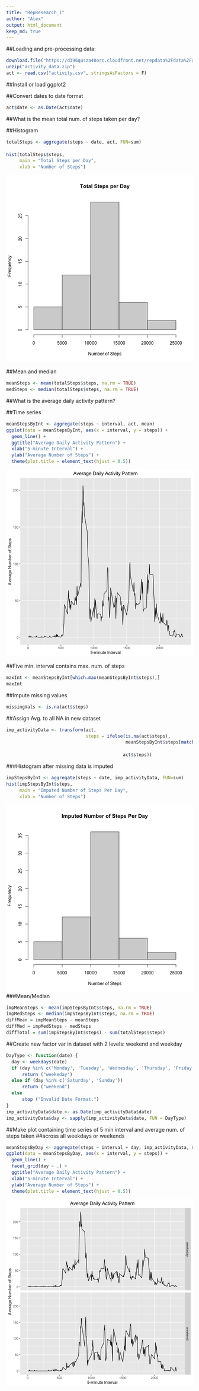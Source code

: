 ```yaml
---
title: "RepResearch_1"
author: "Alex"
output: html_document
keep_md: true
---
```




##Loading and pre-processing data:

```r
download.file("https://d396qusza40orc.cloudfront.net/repdata%2Fdata%2Factivity.zip", "activity_data.zip")
unzip("activity_data.zip")
act <- read.csv("activity.csv", stringsAsFactors = F)
```
##Install or load ggplot2


##Convert dates to date format

```r
act$date <- as.Date(act$date)
```

##What is the mean total num. of steps taken per day?

##Histogram

```r
totalSteps <- aggregate(steps ~ date, act, FUN=sum)

hist(totalSteps$steps,
     main = "Total Steps per Day",
     xlab = "Number of Steps")
```

![plot of chunk unnamed-chunk-29](figure/unnamed-chunk-29-1.png)

##Mean and median

```r
meanSteps <- mean(totalSteps$steps, na.rm = TRUE)
medSteps <- median(totalSteps$steps, na.rm = TRUE)
```

##What is the average daily activity pattern?

##Time series

```r
meanStepsByInt <- aggregate(steps ~ interval, act, mean)
ggplot(data = meanStepsByInt, aes(x = interval, y = steps)) +
  geom_line() +
  ggtitle("Average Daily Activity Pattern") +
  xlab("5-minute Interval") +
  ylab("Average Number of Steps") +
  theme(plot.title = element_text(hjust = 0.5))
```

![plot of chunk unnamed-chunk-31](figure/unnamed-chunk-31-1.png)

##Five min. interval contains max. num. of steps

```r
maxInt <- meanStepsByInt[which.max(meanStepsByInt$steps),]
maxInt
```

##Impute missing values

```r
missingVals <- is.na(act$steps)
```

##Assign Avg. to all NA in new dataset

```r
imp_activityData <- transform(act,
                              steps = ifelse(is.na(act$steps),
                                             meanStepsByInt$steps[match(act$interval, 
                                                                              meanStepsByInt$interval)],
                                            act$steps))
```

###Histogram after missing data is imputed

```r
impStepsByInt <- aggregate(steps ~ date, imp_activityData, FUN=sum)
hist(impStepsByInt$steps,
     main = "Imputed Number of Steps Per Day",
     xlab = "Number of Steps")
```

![plot of chunk unnamed-chunk-35](figure/unnamed-chunk-35-1.png)
###Mean/Median

```r
impMeanSteps <- mean(impStepsByInt$steps, na.rm = TRUE)
impMedSteps <- median(impStepsByInt$steps, na.rm = TRUE)
diffMean = impMeanSteps - meanSteps
diffMed = impMedSteps - medSteps
diffTotal = sum(impStepsByInt$steps) - sum(totalSteps$steps)
```

##Create new factor var in dataset with 2 levels: weekend and weekday

```r
DayType <- function(date) {
  day <- weekdays(date)
  if (day %in% c('Monday', 'Tuesday', 'Wednesday', 'Thursday', 'Friday'))
      return ("weekeday")
  else if (day %in% c('Saturday', 'Sunday'))
      return ("weekend")
  else
      stop ("Invalid Date Format.")
}
imp_activityData$date <- as.Date(imp_activityData$date)
imp_activityData$day <- sapply(imp_activityData$date, FUN = DayType)
```

##Make plot containing time series of 5 min interval and average num. of steps taken
##across all weekdays or weekends

```r
meanStepsByDay <- aggregate(steps ~ interval + day, imp_activityData, mean)
ggplot(data = meanStepsByDay, aes(x = interval, y = steps)) + 
  geom_line() +
  facet_grid(day ~ .) +
  ggtitle("Average Daily Activity Pattern") +
  xlab("5-minute Interval") +
  ylab("Average Number of Steps") +
  theme(plot.title = element_text(hjust = 0.5))
```

![plot of chunk unnamed-chunk-38](figure/unnamed-chunk-38-1.png)



